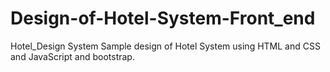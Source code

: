 # Design-of-Hotel-System-Front_end
Hotel_Design System
Sample design of Hotel System using HTML and CSS and JavaScript and bootstrap. 

